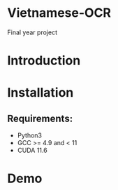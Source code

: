 # Vietnamese-OCR
Final year project



# Introduction

# Installation
## Requirements:
- Python3
- GCC >= 4.9 and < 11
- CUDA 11.6
# Demo
